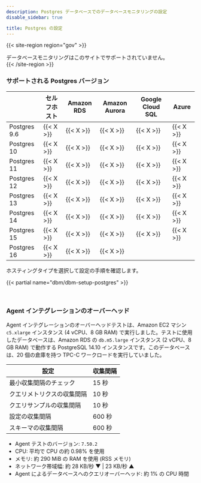 ```yaml
---
description: Postgres データベースでのデータベースモニタリングの設定
disable_sidebar: true

title: Postgres の設定
---
```


{{< site-region region="gov" >}}
<div class="alert alert-warning">データベースモニタリングはこのサイトでサポートされていません。</div>
{{< /site-region >}}

### サポートされる Postgres バージョン

|  | セルフホスト | Amazon RDS | Amazon Aurora | Google Cloud SQL | Azure |
|--|------------|---------|------------|------------------|---------|
| Postgres 9.6 | {{< X >}} | {{< X >}} | {{< X >}} | {{< X >}} | {{< X >}} |
| Postgres 10 | {{< X >}} | {{< X >}} | {{< X >}} | {{< X >}} | {{< X >}} |
| Postgres 11 | {{< X >}} | {{< X >}} | {{< X >}} | {{< X >}} | {{< X >}} |
| Postgres 12 | {{< X >}} | {{< X >}} | {{< X >}} | {{< X >}} | {{< X >}} |
| Postgres 13 | {{< X >}} | {{< X >}} | {{< X >}} | {{< X >}} | {{< X >}} |
| Postgres 14 | {{< X >}} | {{< X >}} | {{< X >}} | {{< X >}} | {{< X >}} |
| Postgres 15 | {{< X >}} | {{< X >}} | {{< X >}} | {{< X >}} | {{< X >}} |
| Postgres 16 | {{< X >}} | {{< X >}} | {{< X >}} |  |  |

ホスティングタイプを選択して設定の手順を確認します。

{{< partial name="dbm/dbm-setup-postgres" >}}

<br>

### Agent インテグレーションのオーバーヘッド

Agent インテグレーションのオーバーヘッドテストは、Amazon EC2 マシン `c5.xlarge` インスタンス (4 vCPU、8 GB RAM) で実行しました。テストに使用したデータベースは、Amazon RDS の `db.m5.large` インスタンス (2 vCPU、8 GB RAM) で動作する PostgreSQL 14.10 インスタンスです。このデータベースは、20 個の倉庫を持つ TPC-C ワークロードを実行していました。

| 設定                           | 収集間隔 |
| --------------------------------- | ------------------- |
| 最小収集間隔のチェック     | 15 秒                 |
| クエリメトリクスの収集間隔 | 10 秒                 |
| クエリサンプルの収集間隔 | 10 秒                 |
| 設定の収集間隔      | 600 秒                |
| スキーマの収集間隔        | 600 秒                |

* Agent テストのバージョン: `7.50.2`
* CPU: 平均で CPU の約 0.98% を使用
* メモリ: 約 290 MiB の RAM を使用 (RSS メモリ)
* ネットワーク帯域幅: 約 28 KB/秒 ▼ | 23 KB/秒 ▲
* Agent によるデータベースへのクエリオーバーヘッド: 約 1% の CPU 時間

